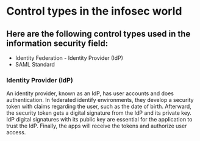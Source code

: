 <h1>Control types in the infosec world</h1>

<h2>Here are the following control types used in the information security field:</h2>
<ul>
  <li>Identity Federation - Identity Provider (IdP)</li>
  <li>SAML Standard </li>
</ul>

<h3>Identity Provider (IdP)</h3>
<p>An identity provider, known as an IdP, has user accounts and does authentication. In federated identify environments, they develop a security token with claims regarding the user, such as the date of birth. Afterward, the security token gets a digital signature from the IdP and its private key. IdP digital signatures with its public key are essential for the application to trust the IdP. Finally, the apps will receive the tokens and authorize user access. </p>

